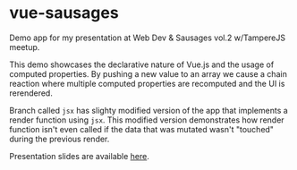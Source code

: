 # vue-sausages

Demo app for my presentation at Web Dev & Sausages vol.2 w/TampereJS meetup.

This demo showcases the declarative nature of Vue.js and the usage of computed properties. By pushing a new value to an array we cause a chain reaction where multiple computed properties are recomputed and the UI is rerendered.

Branch called `jsx` has slighty modified version of the app that implements a render function using `jsx`. This modified version demonstrates how render function isn't even called if the data that was mutated wasn't "touched" during the previous render.

Presentation slides are available [here](https://www.slideshare.net/JoonasLehtonen2/vuejs-is-boring-and-thats-a-good-thing).
